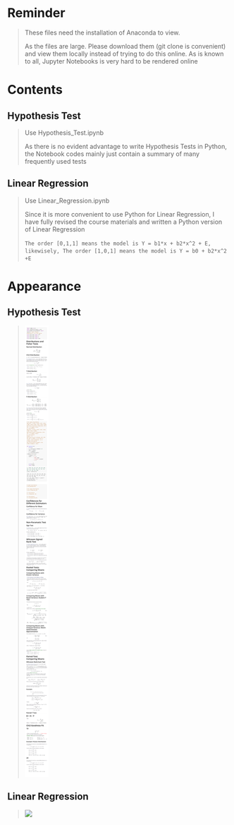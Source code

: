 # Reminder
> These files need the installation of Anaconda to view.
> 
> As the files are large. Please download them (git clone is convenient) and view them locally instead of trying to do this online. As is known to all, Jupyter Notebooks is very hard to be rendered online

# Contents

## Hypothesis Test
> Use Hypothesis_Test.ipynb
> 
> As there is no evident advantage to write Hypothesis Tests in Python, the Notebook codes mainly just contain a summary of many frequently used tests


## Linear Regression
> Use Linear_Regression.ipynb
> 
> Since it is more convenient to use Python for Linear Regression, I have fully revised the course materials and written a Python version of Linear Regression
> 
> ```The order [0,1,1] means the model is Y = b1*x + b2*x^2 + E, likewisely, The order [1,0,1] means the model is Y = b0 + b2*x^2 +E```




# Appearance

## Hypothesis Test
> ![](Hypothesis_Test.png)


## Linear Regression
> ![](Linear_Regression.png)
